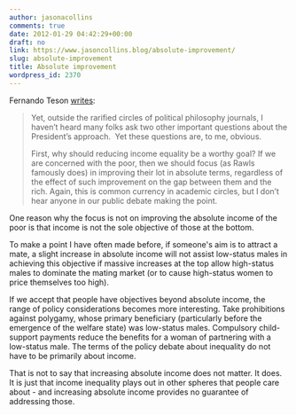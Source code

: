 ```yaml
---
author: jasonacollins
comments: true
date: 2012-01-29 04:42:29+00:00
draft: no
link: https://www.jasoncollins.blog/absolute-improvement/
slug: absolute-improvement
title: Absolute improvement
wordpress_id: 2370
---
```


Fernando Teson [writes](http://bleedingheartlibertarians.com/2012/01/on-inequality/):


<blockquote>Yet, outside the rarified circles of political philosophy journals, I haven’t heard many folks ask two other important questions about the President’s approach.  Yet these questions are, to me, obvious.

First, why should reducing income equality be a worthy goal? If we are concerned with the poor, then we should focus (as Rawls famously does) in improving their lot in absolute terms, regardless of the effect of such improvement on the gap between them and the rich. Again, this is common currency in academic circles, but I don’t hear anyone in our public debate making the point.</blockquote>


One reason why the focus is not on improving the absolute income of the poor is that income is not the sole objective of those at the bottom.

To make a point I have often made before, if someone's aim is to attract a mate, a slight increase in absolute income will not assist low-status males in achieving this objective if massive increases at the top allow high-status males to dominate the mating market (or to cause high-status women to price themselves too high).

If we accept that people have objectives beyond absolute income, the range of policy considerations becomes more interesting. Take prohibitions against polygamy, whose primary beneficiary (particularly before the emergence of the welfare state) was low-status males. Compulsory child-support payments reduce the benefits for a woman of partnering with a low-status male. The terms of the policy debate about inequality do not have to be primarily about income.

That is not to say that increasing absolute income does not matter. It does. It is just that income inequality plays out in other spheres that people care about - and increasing absolute income provides no guarantee of addressing those.
